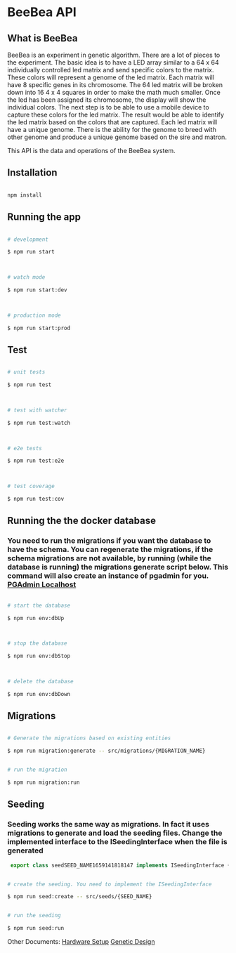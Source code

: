 # BeeBea API

## What is BeeBea

BeeBea is an experiment in genetic algorithm. There are a lot of pieces to the experiment. The basic idea is to have a LED array similar to a 64 x 64 individually controlled led matrix and send specific colors to the matrix. These colors will represent a genome of the led matrix. Each matrix will have 8 specific genes in its chromosome. The 64 led matrix will be broken down into 16 4 x 4 squares in order to make the math much smaller. Once the led has been assigned its chromosome, the display will show the individual colors. The next step is to be able to use a mobile device to capture these colors for the led matrix. The result would be able to identify the led matrix based on the colors that are captured. Each led matrix will have a unique genome. There is the ability for the genome to breed with other genome and produce a unique genome based on the sire and matron.

This API is the data and operations of the BeeBea system.

## Installation

```bash

npm install

```

## Running the app

```bash

# development

$ npm run start

  

# watch mode

$ npm run start:dev

  

# production mode

$ npm run start:prod

```

## Test

```bash

# unit tests

$ npm run test

  

# test with watcher

$ npm run test:watch

  

# e2e tests

$ npm run test:e2e

  

# test coverage

$ npm run test:cov

```

## Running the the docker database

### You need to run the migrations if you want the database to have the schema. You can regenerate the migrations, if the schema migrations are not available, by running (while the database is running) the migrations generate script below. This command will also create an instance of pgadmin for you. [PGAdmin Localhost](http://127.0.0.1:8080)

```bash

# start the database

$ npm run env:dbUp

  

# stop the database

$ npm run env:dbStop

  

# delete the database

$ npm run env:dbDown

```

## Migrations

```bash

# Generate the migrations based on existing entities

$ npm run migration:generate -- src/migrations/{MIGRATION_NAME}


# run the migration

$ npm run migration:run

```

## Seeding

### Seeding works the same way as migrations. In fact it uses migrations to generate and load the seeding files. Change the implemented interface to the ISeedingInterface when the file is generated

```typescript
 export class seedSEED_NAME1659141818147 implements ISeedingInterface {}
```

```bash

# create the seeding. You need to implement the ISeedingInterface

$ npm run seed:create -- src/seeds/{SEED_NAME}


# run the seeding

$ npm run seed:run

```

Other Documents:
[Hardware Setup](/docs/HARDWARE.md)
[Genetic Design](/docs/GENETICDESIGN.md)
